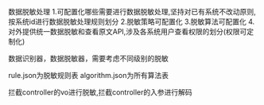 
数据脱敏处理
1.可配置化哪些需要进行数据脱敏处理,坚持对已有系统不改动原则,按系统id进行数据脱敏处理规则划分
2.脱敏策略可配置化
3.脱敏算法可配置化
4.对外提供统一数据脱敏和查看原文API,涉及各系统用户查看权限的划分(权限可定制化)

数据识别器，数据脱敏器，需要考虑不同级别的脱敏

rule.json为脱敏规则表
algorithm.json为所有算法表

拦截controller的vo进行脱敏,拦截controller的入参进行解码


